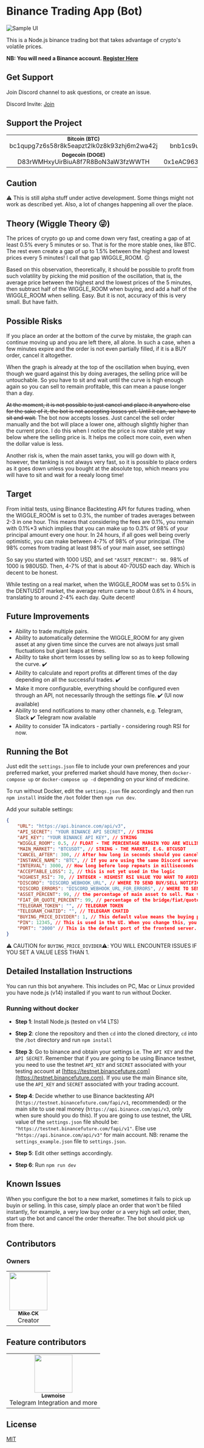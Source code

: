 # Binance Trading App (Bot)

![Sample UI](ui.png)

This is a Node.js binance trading bot that takes advantage of crypto's volatile prices.

**NB: You will need a Binance account. [Register Here](https://accounts.binance.cc/en/register?ref=77939580)**

## Get Support

Join Discord channel to ask questions, or create an issue.

Discord Invite: [Join](https://discord.gg/GTfs6pQmXe)

## Support the Project
<!-- markdownlint-disable -->
<table>
  <tr>
    <td align="center"><sub><b>Bitcoin (BTC)</b></sub><br />bc1qupg7z6s58r8k5eapzt2lk0z8k93zhj6m2wa42j</td>
    <td align="center"><sub><b>Binance Coin (BNB)</b></sub><br />bnb1cs9udthcf49mkqsn5ekrx9qzw53tq4g2g44ud6</td>
  </tr>
  <tr>
    <td align="center"><sub><b>Dogecoin (DOGE)</b></sub><br />D83rWMHxyUirBiuA8f7R8BoN3aW3fzWWTH</td>
    <td align="center"><sub><b>Ethereum (ETH)</b></sub><br />0x1eAC963331A1C86868b9DF105C9a443A6CdD0F8f</td>
  </tr>
</table>
<!-- markdownlint-enable -->

## Caution

⚠️ This is still alpha stuff under active development. Some things might not work as described yet. Also, a lot of changes happening all over the place.

## Theory (Wiggle Theory 😜)

The prices of crypto go up and come down very fast, creating a gap of at least 0.5% every 5 minutes or so. That is for the more stable ones, like BTC. The rest even create a gap of up to 1.5% between the highest and lowest prices every 5 minutes! I call that gap WIGGLE_ROOM. 😉

Based on this observation, theoretically, it should be possible to profit from such volatility by picking the mid position of the oscillation, that is, the average price between the highest and the lowest prices of the 5 minutes, then subtract half of the WIGGLE_ROOM when buying, and add a half of the WIGGLE_ROOM when selling. Easy. But it is not, accuracy of this is very small. But have faith.

## Possible Risks

If you place an order at the bottom of the curve by mistake, the graph can continue moving up and you are left there, all alone. In such a case, when a few minutes expire and the order is not even partially filled, if it is a BUY order, cancel it altogether.

When the graph is already at the top of the oscillation when buying, even though we guard against this by doing averages, the selling price will be untouchable. So you have to sit and wait until the curve is high enough again so you can sell to remain profitable, this can mean a pause longer than a day.

~~At the moment, it is not possible to just cancel and place it anywhere else for the sake of it, the bot is not accepting losses yet. Until it can, we have to sit and wait.~~ The bot now accepts losses. Just cancel the sell order manually and the bot will place a lower one, although slightly higher than the current price. I do this when I notice the price is now stable yet way below where the selling price is. It helps me collect more coin, even when the dollar value is less.

Another risk is, when the main asset tanks, you will go down with it, however, the tanking is not always very fast, so it is possible to place orders as it goes down unless you bought at the absolute top, which means you will have to sit and wait for a reealy loong time!

## Target

From initial tests, using Binance Backtesting API for futures trading, when the WIGGLE_ROOM is set to 0.3%, the number of trades averages between 2-3 in one hour. This means that considering the fees are 0.1%, you remain with 0.1%*3 which implies that you can make up to 0.3% of 98% of your principal amount every one hour. In 24 hours, if all goes well being overly optimistic, you can make between 4-7% of 98% of your principal. (The 98% comes from trading at least 98% of your main asset, see settings)

So say you started with 1000 USD, and set `"ASSET_PERCENT": 98.` 98% of 1000 is 980USD. Then, 4-7% of that is about 40-70USD each day. Which is decent to be honest.

While testing on a real market, when the WIGGLE_ROOM was set to 0.5% in the DENTUSDT market, the average return came to about 0.6% in 4 hours, translating to around 2-4% each day. Quite decent!

## Future Improvements

- Ability to trade multiple pairs.
- Ability to automatically determine the WIGGLE_ROOM for any given asset at any given time since the curves are not always just small fluctuations but giant leaps at times.
- Ability to take short term losses by selling low so as to keep following the curve. ✔️
- Ability to calculate and report profits at different times of the day depending on all the successful trades. ✔️
- Make it more configurable, everything should be configured even through an API, not necessarily through the settings file. ✔️ (UI now available)
- Ability to send notifications to many other channels, e.g. Telegram, Slack ✔️ Telegram now available
- Ability to consider TA indicators - partially - considering rough RSI for now.

## Running the Bot

Just edit the `settings.json` file to include your own preferences and your preferred market, your preferred market should have money, then `docker-compose up` or `docker-compose up -d` depending on your kind of medicine.

To run without Docker, edit the `settings.json` file accordingly and then run `npm install` inside the `/bot` folder then `npm run dev`.

Add your suitable settings:

```json
{
    "URL": "https://api.binance.com/api/v3",
    "API_SECRET": "YOUR BINANCE API SECRET", // STRING
    "API_KEY": "YOUR BINANCE API KEY", // STRING
    "WIGGLE_ROOM": 0.5, // FLOAT - THE PERCENTAGE MARGIN YOU ARE WILLING TO PLAY WITH
    "MAIN_MARKET": "BTCUSDT", // STRING - THE MARKET, E.G. BTCUSDT
    "CANCEL_AFTER": 300, // After how long in seconds should you cancel an order?
    "INSTANCE_NAME": "BTC", // If you are using the same Discord server to receive notifications from multiple instances, this makes it easy to know which instance is sending you a notification.
    "INTERVAL": 3000, // How long before loop repeats in milliseconds
    "ACCEPTABLE_LOSS": 2, // this is not yet used in the logic
    "HIGHEST_RSI": 70, // INTEGER - HIGHEST RSI VALUE YOU WANT TO AVOID BUY
    "DISCORD": "DISCORD_WEBHOOK_URL", // WHERE TO SEND BUY/SELL NOTIFICATIONS
    "DISCORD_ERRORS": "DISCORD_WEBHOOK_URL_FOR_ERRORS", // WHERE TO SEND ERRORS
    "ASSET_PERCENT": 99, // the percentage of main asset to sell. Max value = 99
    "FIAT_OR_QUOTE_PERCENT": 99, // percentage of the bridge/fiat/quote coin to use when buying. Max value = 99
    "TELEGRAM_TOKEN": "", // TELEGRAM TOKEN
    "TELEGRAM_CHATID": "", // TELEGRAM CHATID
    "BUYING_PRICE_DIVIDER": 1, // This default value means the buying price is the current price minus the wiggle room. If you want to buy a little closer to the current price, increase this value. 
    "PIN": 12345, // This is used in the UI. When you change this, you need to restart the bot.
    "PORT": "3000" // This is the default port of the frontend server.
}
```

 :warning: CAUTION for `BUYING_PRICE_DIVIDER`:warning:: YOU WILL ENCOUNTER ISSUES IF YOU SET A VALUE LESS THAN 1.

## Detailed Installation Instructions

You can run this bot anywhere. This includes on PC, Mac or Linux provided you have node.js (v14) installed if you want to run without Docker.

### Running without docker

- **Step 1**: Install Node.js (tested on v14 LTS)

- **Step 2**: clone the repository and then `cd` into the cloned directory, `cd` into the `/bot` directory and run `npm install`

- **Step 3**: Go to binance and obtain your settings i.e. The `API KEY` and the `API SECRET`. Remember that if you are going to be using Binance testnet, you need to use the testnet `API_KEY` and `SECRET` associated with your testing account at [https://testnet.binancefuture.com](https://testnet.binancefuture.com). If you use the main Binance site, use the `API_KEY` and `SECRET` associated with your trading account.

- **Step 4**: Decide whether to use Binance backtesting API (`https://testnet.binancefuture.com/fapi/v1`, recommended) or the main site to use real money (`https://api.binance.com/api/v3`, only when sure should you do this). If you are going to use testnet, the URL value of the `settings.json` file should be: `"https://testnet.binancefuture.com/fapi/v1"`. Else use `"https://api.binance.com/api/v3"` for main account. NB: rename the `settings_example.json` file to `settings.json`.

- **Step 5**: Edit other settings accordingly.

- **Step 6**: Run `npm run dev`

## Known Issues

When you configure the bot to a new market, sometimes it fails to pick up buyin or selling. In this case, simply place an order that won't be filled instantly, for example, a very low buy order or a very high sell order, then, start up the bot and cancel the order thereafter. The bot should pick up from there.

## Contributors

### Owners

<!-- markdownlint-disable -->
<table>
  <tr>
    <td align="center"><a href="https://github.com/CkCreative"><img src="https://avatars.githubusercontent.com/u/15129817?v=4" width="100px;" alt=""/><br /><sub><b>Mike CK</b></sub></a><br />Creator</td>
  </tr>
</table>

## Feature contributors
<!-- prettier-ignore-start -->
<table>
  <tr>
    <td align="center"><a href="https://github.com/lownoise2"><img src="https://avatars.githubusercontent.com/u/2761812?v=4" width="100px;" alt=""/><br /><sub><b>Lownoise</b></sub></a><br />Telegram Integration and more</td>
  </tr>
</table>
<!-- markdownlint-enable -->
<!-- prettier-ignore-end -->

## License

[MIT](license.md)
